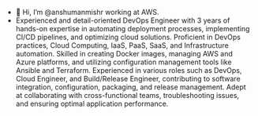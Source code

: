 - 👋 Hi, I’m @anshumanmishr working at AWS.
- Experienced and detail-oriented DevOps Engineer with 3 years of hands-on expertise in automating deployment processes, implementing CI/CD pipelines, and optimizing cloud solutions. Proficient in DevOps practices, Cloud Computing, IaaS, PaaS, SaaS, and Infrastructure automation. Skilled in creating Docker images, managing AWS and Azure platforms, and utilizing configuration management tools like Ansible and Terraform. Experienced in various roles such as DevOps, Cloud Engineer, and Build/Release Engineer, contributing to software integration, configuration, packaging, and release management. Adept at collaborating with cross-functional teams, troubleshooting issues, and ensuring optimal application performance.
<!---
anshumanmishr/anshumanmishr is a ✨ special ✨ repository because its `README.md` (this file) appears on your GitHub profile.
You can click the Preview link to take a look at your changes.
--->
